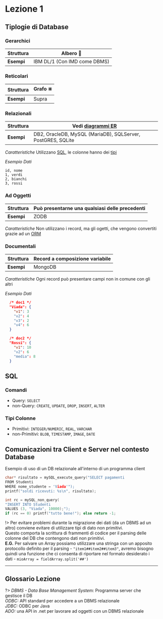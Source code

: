 # Lezione 1

## Tiplogie di Database

### Gerarchici

| **Struttura** | Albero 🌳                    |
| ------------- | ---------------------------- |
| **Esempi**    | IBM DL/1 (Con IMD come DBMS) |

### Reticolari

| **Struttura** | Grafo ❇️ |
| ------------- | -------- |
| **Esempi**    | Supra    |

### Relazionali

| **Struttura** | Vedi [diagrammi ER](https://users.dimi.uniud.it/~massimo.franceschet/teatro-sql/diagrammaER.html) |
| ------------- | ------------------------------------------------------------------------------------------------- |
| **Esempi**    | DB2, OracleDB, MySQL (MariaDB), SQLServer, PostGRES, SQLite                                       |

_Caratteristiche_ Utilizzano [SQL](#sql), le colonne hanno dei [tipi](#tipi-colonne)

_Esempio Dati_

```csv
id, nome
1, verdi
2, bianchi
3, rossi
```

### Ad Oggetti

| **Struttura** | Può presentarne una qualsiasi delle precedenti |
| ------------- | ---------------------------------------------- |
| **Esempi**    | ZODB                                           |

_Caratteristiche_
Non utilizzano i record, ma gli ogetti, che vengono convertiti grazie ad un [ORM](https://it.wikipedia.org/wiki/Object-relational_mapping#:~:text=In%20informatica%20l'Object%2DRelational,agli%20oggetti%20con%20sistemi%20RDBMS.)

### Documentali

| **Struttura** | Record a composizione variabile |
| ------------- | ------------------------------- |
| **Esempi**    | MongoDB                         |

_Caratteristiche_
Ogni record può presentare campi non in comune con gli altri

_Esempio Dati_

```json
  /* doc1 */
  "Viada": {
    "v1": 3
    "v2": 4
    "v3": 2
    "v4": 6
  }

  /* doc2 */
  "Rossi": {
    "v1": 10
    "v2": 6
    "media": 8
  }
```

## SQL

### Comandi

- Query: `SELECT`
- non-Query: `CREATE`, `UPDATE`, `DROP`, `INSERT`, `ALTER`

### Tipi Colonne

- Primitivi: `INTEGER/NUMERIC`, `REAL`, `VARCHAR`
- non-Primitivi: `BLOB`, `TIMESTAMP`, `IMAGE`, `DATE`

## Comunicazioni tra Client e Server nel contesto Database

Esempio di uso di un DB relazionale all'interno di un programma client

```c
char* risultato = mySQL_execute_query("SELECT pagamenti
FROM Studenti
WHERE nome_studente = 'Viada'");
printf("soldi ricevuti: %s\n", risultato);

int rc = mySQL_non_query(
"INSERT INTO Studenti
VALUES (3, "Viada", 10000);");
if (rc == 0) printf("tutto bene!"); else return -1;
```

!> Per evitare problemi durante la migrazione dei dati (da un DBMS ad un altro) conviene evitare di utilizzare tipi di dato non primitivi. <br>
Questo comporta la scrittura di frammenti di codice per il parsing delle colonne del DB che contengono dati non primitivi. <br>
**E.G.** Per salvare un Array possiamo utilizzare una stringa con un apposito protocollo definito per il parsing - `"item1##item2##item3"`, avremo bisogno quindi una funzione che ci consenta di riportare nel formato desiderato i dati - `mioArray = fieldArray.split('##')`

---

## Glossario Lezione

?>
_DBMS - Data Base Management System:_ Programma server che gestisce il DB<br>
_ODBC:_ API standard per accedere a un DBMS relazionale<br>
_JDBC:_ ODBC per Java<br>
_ADO:_ una API in .net per lavorare ad oggetti con un DBMS relazionale<br>
